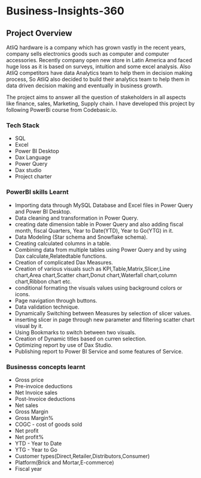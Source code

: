 # Business-Insights-360
## Project Overview

AtliQ hardware is a company which has grown vastly in the recent years, company sells electronics goods such as computer and computer accessories. Recently company open new store in Latin America and faced huge loss as it is based on surveys, intuition and some excel analysis. Also AtliQ competitors have data Analytics team to help them in decision making process, So AtliQ also decided to build their analytics team to help them in data driven decision making and eventually in business growth.

The project aims to answer all the question of stakeholders in all aspects like finance, sales, Marketing, Supply chain.
I have developed this project by following PowerBi course from Codebasic.io.

### Tech Stack
* SQL
* Excel
* Power BI Desktop
* Dax Language
* Power Query
* Dax studio
* Project charter

### PowerBI skills Learnt
* Importing data through MySQL Database and Excel files in Power Query and Power BI Desktop.
* Data cleaning and transformation in Power Query.
* creating date dimension table in Power Query and also adding fiscal month, fiscal Quarters, Year to Date(YTD),
Year to Go(YTG) in it.
* Data Modeling (Star schema and Snowflake schema).
* Creating calculated columns in a table.
* Combining data from multiple tables using Power Query and by using Dax calculate,Relatedtable functions.
* Creation of complicated Dax Measures.
* Creation of various visuals such as KPI,Table,Matrix,Slicer,Line chart,Area chart,Scatter chart,Donut chart,Waterfall chart,column chart,Ribbon chart etc.
* conditional formating the visuals values using background colors or icons.
* Page navigation through buttons.
* Data validation technique.
* Dynamically Switching between Measures by selection of slicer values.
* inserting slicer in page through new parameter and filtering scatter chart visual by it.
* Using Bookmarks to switch between two visuals.
* Creation of Dynamic titles based on curren selection.
* Optimizing report by use of Dax Studio.
* Publishing report to Power BI Service and some features of Service.

### Businesss concepts learnt
* Gross price
* Pre-invoice deductions
* Net Invoice sales
* Post-Invoice deductions
* Net sales
* Gross Margin
* Gross Margin%
* COGC - cost of goods sold
* Net profit
* Net profit%
* YTD - Year to Date
* YTG - Year to Go
* Customer types(Direct,Retailer,Distributors,Consumer)
* Platform(Brick and Mortar,E-commerce)
* Fiscal year






